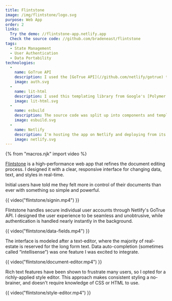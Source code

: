 ```yaml
---
title: Flintstone
image: /img/flintstone/logo.svg
purpose: Web App
order: 2
links:
  Try the demo: //flintstone-app.netlify.app
  Check the source code: //github.com/bradeneast/flintstone
tags:
  - State Management
  - User Authentication
  - Data Portability
technologies:
  - 
    name: GoTrue API
    description: I used the [GoTrue API](//github.com/netlify/gotrue) to handle user signup, authentication and custom user data. GoTrue is based on OAuth2 and JWT.
    image: auth.svg
  - 
    name: lit-html
    description: I used this templating library from Google's [Polymer Project](//polymer-project.org) to render a reactive user interface.
    image: lit-html.svg
  - 
    name: esbuild
    description: The source code was split up into components and templates, so [esbuild](//github.com/evanw/esbuild) was the fastest way to bundle and minify the application.
    image: esbuild.svg
  - 
    name: Netlify
    description: I'm hosting the app on Netlify and deploying from its GitHub repository.
    image: netlify.svg
---
```


{% from "macros.njk" import video %}

[Flintstone](//flintstone.app) is a high-performance web app that refines the document editing process. I designed it with a clear, responsive interface for changing data, text, and styles in real-time.

Initial users have told me they felt more in control of their documents than ever with something so simple and powerful.

{{ video("flintstone/signin.mp4") }}

Flintstone handles secure individual user accounts through Netlify's GoTrue API. I designed the user experience to be seamless and unobtrusive, while authentication is handled nearly instantly in the background.

{{ video("flintstone/data-fields.mp4") }}

The interface is modeled after a text-editor, where the majority of real-estate is reserved for the long form text. Data auto-completion (sometimes called &ldquo;intellisense&rdquo;) was one feature I was excited to integrate.

{{ video("flintstone/document-editor.mp4") }}

Rich text features have been shown to frustrate many users, so I opted for a richly-applied style editor. This approach makes consistent styling a no-brainer, and doesn't require knowledge of CSS or HTML to use.

{{ video("flintstone/style-editor.mp4") }}
